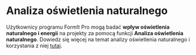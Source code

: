 # Analiza oświetlenia naturalnego

Użytkownicy programu FormIt Pro mogą badać **wpływ oświetlenia naturalnego i energii** na projekty za pomocą funkcji **Analiza oświetlenia naturalnego**. Dowiedz się więcej na temat analizy oświetlenia naturalnego i korzystania z niej [tutaj](https://windows.help.formit.autodesk.com/formit-primer/part-ii/2.9-solar-and-insight-energy-analysis).

